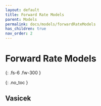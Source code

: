 ```yaml
---
layout: default
title: Forward Rate Models
parent: Models
permalink: docs/models/forwardRateModels
has_children: true
nav_order: 2
---
```


# Forward Rate Models

{: .fs-6 .fw-300 }

{: .no_toc }


## Vasicek
